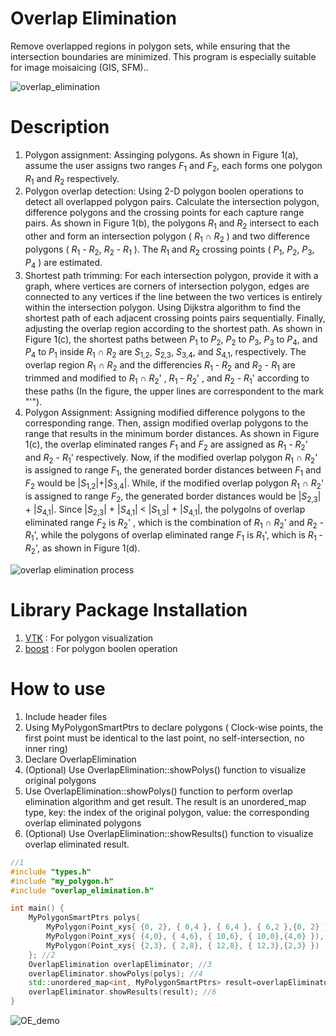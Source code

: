 # Overlap Elimination
Remove overlapped regions in polygon sets, while ensuring that the intersection boundaries are minimized. This program is especially suitable for image moisaicing (GIS, SFM).. 

![overlap_elimination](https://github.com/Ching-Chieh-Wang/overlap_elimination/assets/81002444/ab82b94a-f762-4e82-8a52-3749fbbad266)

# Description
1. Polygon assignment: Assinging polygons. As shown in Figure 1(a), assume the user assigns two ranges _F_<sub>1</sub> and _F_<sub>2</sub>, each forms one polygon _R_<sub>1</sub> and _R_<sub>2</sub> respectively.
2. Polygon overlap detection: Using 2-D polygon boolen operations to detect all overlapped polygon pairs. Calculate the intersection polygon, difference polygons and the crossing points for each capture range pairs. As shown in Figure 1(b), the polygons _R_<sub>1</sub> and _R_<sub>2</sub> intersect to each other and form an intersection polygon ( _R_<sub>1</sub> ∩ _R_<sub>2</sub> ) and two difference polygons ( _R_<sub>1</sub> - _R_<sub>2</sub>, _R_<sub>2</sub> - _R_<sub>1</sub> ). The _R_<sub>1</sub> and _R_<sub>2</sub> crossing points ( _P_<sub>1</sub>, _P_<sub>2</sub>, _P_<sub>3</sub>, _P_<sub>4</sub> ) are estimated.
3. Shortest path trimming: For each intersection polygon, provide it with a graph, where vertices are corners of intersection polygon, edges are connected to any vertices if the line between the two vertices is entirely within the intersection polygon. Using Dijkstra algorithm to find the shortest path of each adjacent crossing points pairs sequentially. Finally, adjusting the overlap region according to the shortest path. As shown in Figure 1(c), the shortest paths between _P_<sub>1</sub> to _P_<sub>2</sub>, _P_<sub>2</sub> to _P_<sub>3</sub>, _P_<sub>3</sub> to _P_<sub>4</sub>, and _P_<sub>4</sub> to _P_<sub>1</sub> inside _R_<sub>1</sub> ∩ _R_<sub>2</sub> are _S_<sub>1,2</sub>, _S_<sub>2,3</sub>, _S_<sub>3,4</sub>, and _S_<sub>4,1</sub>, respectively. The overlap region _R_<sub>1</sub> ∩ _R_<sub>2</sub> and the differencies _R_<sub>1</sub> - _R_<sub>2</sub> and _R_<sub>2</sub> - _R_<sub>1</sub> are trimmed and modified to _R_<sub>1</sub> ∩ _R_<sub>2</sub>' , _R_<sub>1</sub> - _R_<sub>2</sub>' , and _R_<sub>2</sub> - _R_<sub>1</sub>' according to these paths (In the figure, the upper lines are correspondent to the mark "'").
4. Polygon Assignment: Assigning modified difference polygons to the corresponding range. Then, assign modified overlap polygons to the range that results in the minimum border distances. As shown in Figure 1(c), the overlap eliminated ranges _F_<sub>1</sub> and _F_<sub>2</sub> are assigned as _R_<sub>1</sub> - _R_<sub>2</sub>' and _R_<sub>2</sub> - _R_<sub>1</sub>' respectively. Now, if the modified overlap polygon _R_<sub>1</sub> ∩ _R_<sub>2</sub>' is assigned to range _F_<sub>1</sub>, the generated border distances between _F_<sub>1</sub> and _F_<sub>2</sub> would be |_S_<sub>1,2</sub>|+|_S_<sub>3,4</sub>|. While, if the modified overlap polygon _R_<sub>1</sub> ∩ _R_<sub>2</sub>' is assigned to range _F_<sub>2</sub>, the generated border distances would be |_S_<sub>2,3</sub>| + |_S_<sub>4,1</sub>|. Since |_S_<sub>2,3</sub>| + |_S_<sub>4,1</sub>| < |_S_<sub>1,3</sub>| + |_S_<sub>4,1</sub>|, the polygolns of overlap eliminated range _F_<sub>2</sub> is _R_<sub>2</sub>' , which is the combination of _R_<sub>1</sub> ∩ _R_<sub>2</sub>' and _R_<sub>2</sub> - _R_<sub>1</sub>', while the polygons of overlap eliminated range _F_<sub>1</sub> is _R_<sub>1</sub>', which is _R_<sub>1</sub> - _R_<sub>2</sub>', as shown in Figure 1(d).

![overlap elimination process](https://github.com/Ching-Chieh-Wang/overlap_elimination/assets/81002444/4f5effb8-5524-4f67-b02c-7b406cbdfa14)

# Library Package Installation
1. [VTK](https://vtk.org/download/) : For polygon visualization
2. [boost](https://www.boost.org/users/download/) : For polygon boolen operation

# How to use
1. Include header files
2. Using MyPolygonSmartPtrs to declare polygons ( Clock-wise points, the first point must be identical to the last point, no self-intersection, no inner ring)
3. Declare OverlapElimination
4. (Optional) Use OverlapElimination::showPolys() function to visualize original polygons
5. Use OverlapElimination::showPolys() function to perform overlap elimination algorithm and get result. The result is an unordered_map type, key: the index of the original polygon, value: the corresponding overlap eliminated polygons
6. (Optional) Use OverlapElimination::showResults() function to visualize overlap eliminated result. 
```cpp
//1
#include "types.h"
#include "my_polygon.h"
#include "overlap_elimination.h"

int main() {
    MyPolygonSmartPtrs polys{
        MyPolygon(Point_xys{ {0, 2}, { 0,4 }, { 6,4 }, { 6,2 },{0, 2} }),
        MyPolygon(Point_xys{ {4,0}, { 4,6}, { 10,6}, { 10,0},{4,0} }),
        MyPolygon(Point_xys{ {2,3}, { 2,8}, { 12,8}, { 12,3},{2,3} })
    }; //2
    OverlapElimination overlapEliminator; //3
    overlapEliminator.showPolys(polys); //4
    std::unordered_map<int, MyPolygonSmartPtrs> result=overlapEliminator.run(polys);  //5
    overlapEliminator.showResults(result); //6
}
```
![OE_demo](https://github.com/Ching-Chieh-Wang/overlap_elimination/assets/81002444/ec2ca987-902c-445c-a44d-586d0b5c8b21)


